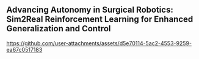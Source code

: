 ## Advancing Autonomy in Surgical Robotics: Sim2Real Reinforcement Learning for Enhanced Generalization and Control
https://github.com/user-attachments/assets/d5e70114-5ac2-4553-9259-ea67c0517183

